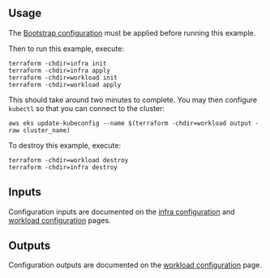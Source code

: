 ## Usage

The [Bootstrap configuration](/examples/bootstrap/README.md) must be applied before running this example.

Then to run this example, execute:

```
terraform -chdir=infra init
terraform -chdir=infra apply
terraform -chdir=workload init
terraform -chdir=workload apply
```

This should take around two minutes to complete.  You may then configure `kubectl` so that you can connect to the cluster:

```
aws eks update-kubeconfig --name $(terraform -chdir=workload output -raw cluster_name)
```

To destroy this example, execute:

```
terraform -chdir=workload destroy
terraform -chdir=infra destroy
```

## Inputs

Configuration inputs are documented on the [infra configuration](infra/README.md) and [workload configuration](workload/README.md) pages.

## Outputs

Configuration outputs are documented on the [workload configuration](workload/README.md) page.
